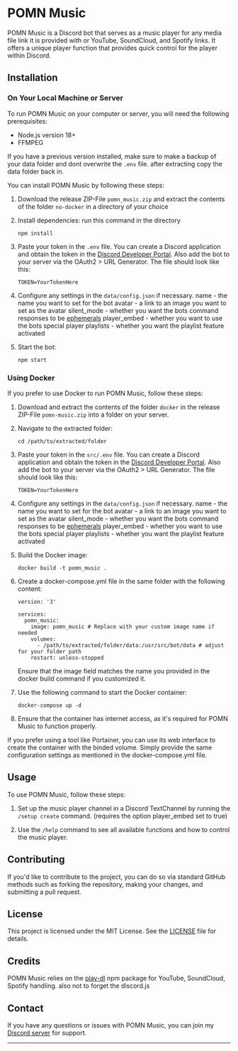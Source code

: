 # POMN Music

POMN Music is a Discord bot that serves as a music player for any media file link it is provided with or YouTube, SoundCloud, and Spotify links. It offers a unique player function that provides quick control for the player within Discord.


## Installation

### On Your Local Machine or Server

To run POMN Music on your computer or server, you will need the following prerequisites:

- Node.js version 18+
- FFMPEG

If you have a previous version installed, make sure to make a backup of your data folder and dont overwrite the `.env` file. after extracting copy the data folder back in.

You can install POMN Music by following these steps:

1. Download the release ZIP-File `pomn_music.zip` and extract the contents of the folder `no-docker` in a directory of your choice

2. Install dependencies:
   run this command in the directory
   
   `npm install`

3. Paste your token in the `.env` file. You can create a Discord application and obtain the token in the [Discord Developer Portal](https://discord.com/developers/applications). Also add the bot to your server via the OAuth2 > URL Generator.
   The file should look like this:
   
   `TOKEN=YourTokenHere`

4. Configure any settings in the `data/config.json` if necessary.
   name - the name you want to set for the bot
   avatar - a link to an image you want to set as the avatar
   silent_mode - whether you want the bots command responses to be [ephemerals](https://support.discord.com/hc/en-us/articles/1500000580222-Ephemeral-Messages-FAQ#:~:text=An%20%22Ephemeral%20Message%22%20is%20a,long%20enough%2C%20or%20restart%20Discord.)
   player_embed - whether you want to use the bots special player
   playlists - whether you want the playlist feature activated

5. Start the bot:
   
   `npm start`


### Using Docker

If you prefer to use Docker to run POMN Music, follow these steps:

1. Download and extract the contents of the folder `docker` in the release ZIP-File `pomn-music.zip` into a folder on your server.

2. Navigate to the extracted folder:

   `cd /path/to/extracted/folder`

3. Paste your token in the `src/.env` file. You can create a Discord application and obtain the token in the [Discord Developer Portal](https://discord.com/developers/applications). Also add the bot to your server via the OAuth2 > URL Generator.
   The file should look like this:
   
   `TOKEN=YourTokenHere`

4. Configure any settings in the `data/config.json` if necessary.
   name - the name you want to set for the bot
   avatar - a link to an image you want to set as the avatar
   silent_mode - whether you want the bots command responses to be [ephemerals](https://support.discord.com/hc/en-us/articles/1500000580222-Ephemeral-Messages-FAQ#:~:text=An%20%22Ephemeral%20Message%22%20is%20a,long%20enough%2C%20or%20restart%20Discord.)
   player_embed - whether you want to use the bots special player
   playlists - whether you want the playlist feature activated

5. Build the Docker image:
   
   `docker build -t pomn_music .`

6. Create a docker-compose.yml file in the same folder with the following content:
   
   ```
   version: '3'
   
   services:
     pomn_music:
       image: pomn_music # Replace with your custom image name if needed
       volumes:
         - /path/to/extracted/folder/data:/usr/src/bot/data # adjust for your folder path
       restart: unless-stopped
   ```
   Ensure that the image field matches the name you provided in the docker build command if you customized it.

7. Use the following command to start the Docker container:
   
   `docker-compose up -d`

8. Ensure that the container has internet access, as it's required for POMN Music to function properly.

If you prefer using a tool like Portainer, you can use its web interface to create the container with the binded volume. Simply provide the same configuration settings as mentioned in the docker-compose.yml file.


## Usage

To use POMN Music, follow these steps:

1. Set up the music player channel in a Discord TextChannel by running the `/setup create` command. (requires the option player_embed set to true)

2. Use the `/help` command to see all available functions and how to control the music player.


## Contributing

If you'd like to contribute to the project, you can do so via standard GitHub methods such as forking the repository, making your changes, and submitting a pull request.


## License

This project is licensed under the MIT License. See the [LICENSE](LICENSE) file for details.


## Credits

POMN Music relies on the [play-dl](https://www.npmjs.com/package/play-dl) npm package for YouTube, SoundCloud, Spotify handling.
also not to forget the discord.js


## Contact

If you have any questions or issues with POMN Music, you can join my [Discord server](https://discord.com/invite/YnvBJ76Ajn) for support.

---
